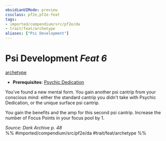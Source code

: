 ```yaml
---
obsidianUIMode: preview
cssclass: pf2e,pf2e-feat
tags:
- imported/compendium/src/pf2e/da
- trait/feat/archetype
aliases: ["Psi Development"]
---
```

# Psi Development  *Feat 6*  
[archetype](archetype.md)  

- **Prerequisites**: [Psychic Dedication](psychic-dedication-da.md)

You've found a new mental form. You gain another psi cantrip from your conscious mind: either the standard cantrip you didn't take with Psychic Dedication, or the unique surface psi cantrip.

You gain the benefits and the amp for this second psi cantrip. Increase the number of Focus Points in your focus pool by 1.

*Source: Dark Archive p. 48*  
%% #imported/compendium/src/pf2e/da #trait/feat/archetype %%